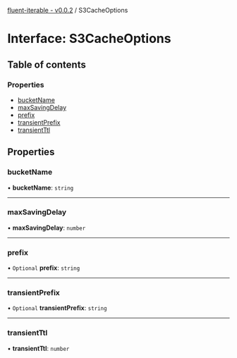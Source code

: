 [fluent-iterable - v0.0.2](../README.md) / S3CacheOptions

# Interface: S3CacheOptions

## Table of contents

### Properties

- [bucketName](S3CacheOptions.md#bucketname)
- [maxSavingDelay](S3CacheOptions.md#maxsavingdelay)
- [prefix](S3CacheOptions.md#prefix)
- [transientPrefix](S3CacheOptions.md#transientprefix)
- [transientTtl](S3CacheOptions.md#transientttl)

## Properties

### bucketName

• **bucketName**: `string`

___

### maxSavingDelay

• **maxSavingDelay**: `number`

___

### prefix

• `Optional` **prefix**: `string`

___

### transientPrefix

• `Optional` **transientPrefix**: `string`

___

### transientTtl

• **transientTtl**: `number`
